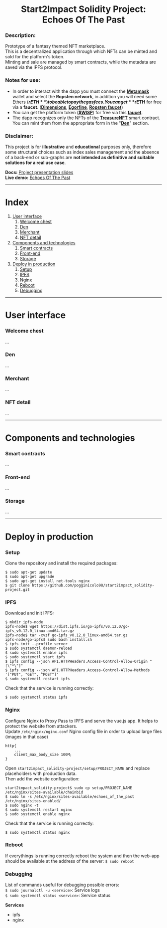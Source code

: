 <h1 align="center">Start2Impact Solidity Project:<br>Echoes Of The Past</h1>

### Description:
Prototype of a fantasy themed NFT marketplace.  
This is a decentralized application through which NFTs can be minted and sold for the platform's token.  
Minting and sale are managed by smart contracts, while the metadata are saved via the IPFS protocol.

### Notes for use:
  * In order to interact with the dapp you must connect the **[Metamask](https://metamask.io/)** wallet and select the **Ropsten network**, in addition you will need some Ethers (**$rETH**) to be able to pay the gas fees. You can get **$rETH** for free via a **faucet**. (**[Dimensions](https://faucet.dimensions.network/)**, **[Egorfine](https://faucet.egorfine.com/)**, **[Ropsten faucet](https://ropsten.faucet.kr/)**)
  * You can get the platform token (**[$WISP](https://ropsten.etherscan.io/address/0xF5D0ae294Cd5a45A14d77E3f3d7c3beA2e19Ea43)**) for free via this **[faucet](http://13.38.213.148/welcome-chest)**.
  * The dapp recognizes only the NFTs of the **[TreasureNFT](https://ropsten.etherscan.io/address/0x7d8cA9EC5556a42b1B4F458a4DE1E7D10FA90F37)** smart contract. You can mint them from the appropriate form in the "**[Den](http://13.38.213.148/den)**" section.

### Disclaimer:
This project is for **illustrative** and **educational** purposes only, therefore some structural choices such as index sales management and the absence of a back-end or sub-graphs are **not intended as definitive and suitable solutions for a real use case**.

**Docs:** [Project presentation slides](https://github.com/pogginicolo98/start2impact_final-project/blob/f6252fbec2a5c0d103f4663f683b39d397eb60f8/docs/Project%20presentation.pdf)  
**Live demo:** [Echoes Of The Past](http://13.38.213.148/)

***

# Index
1. [User interface](#User-interface)
	1. [Welcome chest](#Welcome-chest)
	2. [Den](#Den)
	3. [Merchant](#Merchant)
	4. [NFT detail](#NFT-detail)
2. [Components and technologies](#Components-and-technologies)
	1. [Smart contracts](#Smart-contracts)
	2. [Front-end](#Front-end)
	3. [Storage](#Databases)
3. [Deploy in production](#Deploy-in-production)
	1. [Setup](#Setup)
	2. [IPFS](#IPFS)
	3. [Nginx](#Nginx)
	4. [Reboot](#Reboot)
	5. [Debugging](#Debugging)

***

# User interface

### Welcome chest
...

### Den
...

### Merchant
...

### NFT detail
...

***

# Components and technologies

### Smart contracts
...

### Front-end
...

### Storage
...

***

# Deploy in production

### Setup
Clone the repository and install the required packages:
```
$ sudo apt-get update
$ sudo apt-get upgrade
$ sudo apt-get install net-tools nginx
$ git clone https://github.com/pogginicolo98/start2impact_solidity-project.git
```

### IPFS
Download and init IPFS:
```
$ mkdir ipfs-node
ipfs-node$ wget https://dist.ipfs.io/go-ipfs/v0.12.0/go-ipfs_v0.12.0_linux-amd64.tar.gz
ipfs-node$ tar -xvzf go-ipfs_v0.12.0_linux-amd64.tar.gz
ipfs-node/go-ipfs$ sudo bash install.sh
$ ipfs init --profile server
$ sudo systemctl daemon-reload
$ sudo systemctl enable ipfs
$ sudo systemctl start ipfs
$ ipfs config --json API.HTTPHeaders.Access-Control-Allow-Origin "[\"*\"]"
$ ipfs config --json API.HTTPHeaders.Access-Control-Allow-Methods '["PUT", "GET", "POST"]'
$ sudo systemctl restart ipfs
```
Check that the service is running correctly:
```
$ sudo systemctl status ipfs
```

### Nginx
Configure Nginx to Proxy Pass to IPFS and serve the vue.js app. It helps to protect the website from attackers.\
Update `/etc/nginx/nginx.conf` Nginx config file in order to upload large files (images in that case)
```
http{
	...
	client_max_body_size 100M; 
}
```
Open `start2impact_solidity-project/setup/PROJECT_NAME` and replace placeholders with production data.\
Then add the website configuration:
```
start2impact_solidity-project$ sudo cp setup/PROJECT_NAME /etc/nginx/sites-available/chainbid
$ sudo ln -s /etc/nginx/sites-available/echoes_of_the_past /etc/nginx/sites-enabled/
$ sudo nginx -t
$ sudo systemctl restart nginx
$ sudo systemctl enable nginx
```
Check that the service is running correctly:
```
$ sudo systemctl status nginx
```

### Reboot
If everythings is running correctly reboot the system and then the web-app should be available at the address of the server: `$ sudo reboot`

### Debugging
List of commands useful for debugging possible errors:\
`$ sudo journalctl -u <service>`: Service logs\
`$ sudo systemctl status <service>`: Service status

**Services**
* ipfs
* nginx
